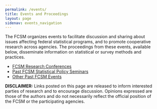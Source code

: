```yaml
---
permalink: /events/
title: Events and Proceedings
layout: page
sidenav: events_navigation
---
```

<p>The FCSM organizes events to facilitate discussion and sharing about issues affecting federal statistical programs, and to promote cooperative research across agencies.  The proceedings from these events, available below, disseminate information on statistical or survey methods and practices. </p>
<ul>
  <li><a href="{{site.baseurl}}/events/fcsm-research-conferences/">FCSM Research Conferences</a></li>
  <li><a href="{{site.baseurl}}/events/fcsm-conference-seminar-programs-presentations/">Past FCSM Statistical Policy Seminars</a></li>
  <li><a href="{{site.baseurl}}/events/past-fcsm-related-events/">Other Past FCSM Events</a></li>
</ul>

<p><b>DISCLAIMER:</b> Links posted on this page are released to inform interested parties of research and to encourage discussion. Opinions expressed are those of the authors and do not necessarily reflect the official position of the FCSM or the participating agencies. </p>
